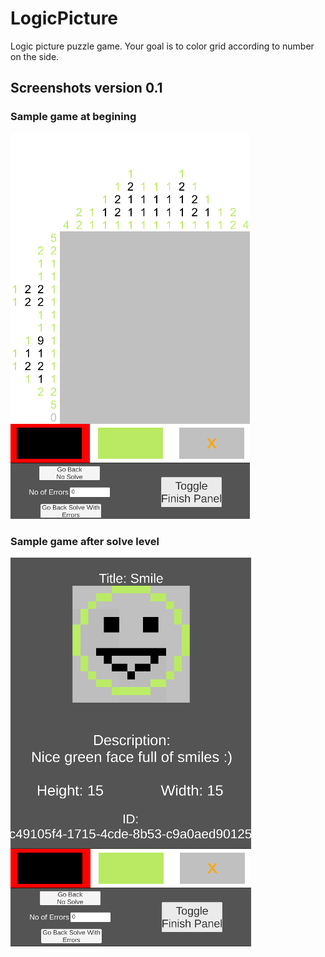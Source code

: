 # LogicPicture
 Logic picture puzzle game. Your goal is to color grid according to number on the side.

## Screenshots version 0.1
### Sample game at begining
![alt text](Screenshots/0.1/1LevelSmileBefore.png)
### Sample game after solve level
![alt text](Screenshots/0.1/2LevelSmileAfter.png)